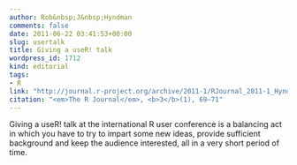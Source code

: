```yaml
---
author: Rob&nbsp;J&nbsp;Hyndman
comments: false
date: 2011-06-22 03:41:53+00:00
slug: usertalk
title: Giving a useR! talk
wordpress_id: 1712
kind: editorial
tags:
- R
link: "http://journal.r-project.org/archive/2011-1/RJournal_2011-1_Hyndman.pdf"
citation: "<em>The R Journal</em>, <b>3</b>(1), 69–71"
---
```


Giving a useR! talk at the international R user conference is a balancing act in which you have to try to impart some new ideas, provide sufficient background and keep the audience interested, all in a very short period of time.

